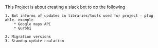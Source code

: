 This Project is about creating a slack bot to do the following
    
    1. Bot informs of updates in libraries/tools used for project - plug able. example
        * Google maps API
        * Gurobi

    2. Migration versions
    3. Standup update coalation